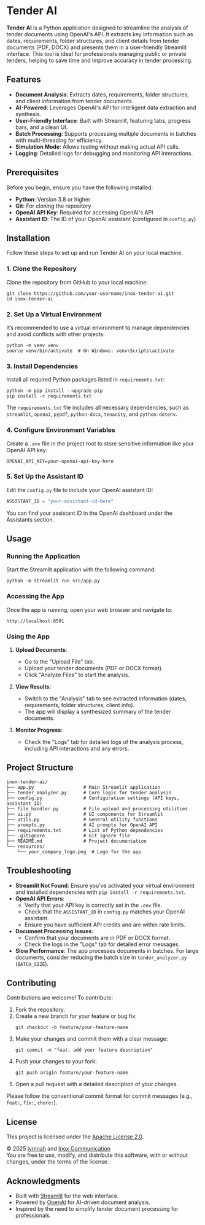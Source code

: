 # Tender AI

**Tender AI** is a Python application designed to streamline the analysis of tender documents using OpenAI's API. It extracts key information such as dates, requirements, folder structures, and client details from tender documents (PDF, DOCX) and presents them in a user-friendly Streamlit interface. This tool is ideal for professionals managing public or private tenders, helping to save time and improve accuracy in tender processing.

## Features

- **Document Analysis**: Extracts dates, requirements, folder structures, and client information from tender documents.
- **AI-Powered**: Leverages OpenAI's API for intelligent data extraction and synthesis.
- **User-Friendly Interface**: Built with Streamlit, featuring tabs, progress bars, and a clean UI.
- **Batch Processing**: Supports processing multiple documents in batches with multi-threading for efficiency.
- **Simulation Mode**: Allows testing without making actual API calls.
- **Logging**: Detailed logs for debugging and monitoring API interactions.

## Prerequisites

Before you begin, ensure you have the following installed:

- **Python**: Version 3.8 or higher
- **Git**: For cloning the repository
- **OpenAI API Key**: Required for accessing OpenAI's API
- **Assistant ID**: The ID of your OpenAI assistant (configured in `config.py`)

## Installation

Follow these steps to set up and run Tender AI on your local machine.

### 1. Clone the Repository

Clone the repository from GitHub to your local machine:

```
git clone https://github.com/your-username/inox-tender-ai.git
cd inox-tender-ai
```

### 2. Set Up a Virtual Environment

It’s recommended to use a virtual environment to manage dependencies and avoid conflicts with other projects:

```
python -m venv venv
source venv/bin/activate  # On Windows: venv\Scripts\activate
```

### 3. Install Dependencies

Install all required Python packages listed in `requirements.txt`:

```
python -m pip install --upgrade pip
pip install -r requirements.txt
```

The `requirements.txt` file includes all necessary dependencies, such as `streamlit`, `openai`, `pypdf`, `python-docx`, `tenacity`, and `python-dotenv`.

### 4. Configure Environment Variables

Create a `.env` file in the project root to store sensitive information like your OpenAI API key:

```plaintext
OPENAI_API_KEY=your-openai-api-key-here
```

### 5. Set Up the Assistant ID

Edit the `config.py` file to include your OpenAI assistant ID:

```python
ASSISTANT_ID = "your-assistant-id-here"
```

You can find your assistant ID in the OpenAI dashboard under the Assistants section.

## Usage

### Running the Application

Start the Streamlit application with the following command:

```
python -m streamlit run src/app.py
```

### Accessing the App

Once the app is running, open your web browser and navigate to:

```plaintext
http://localhost:8501
```

### Using the App

1. **Upload Documents**:

   - Go to the "Upload File" tab.
   - Upload your tender documents (PDF or DOCX format).
   - Click "Analyze Files" to start the analysis.

2. **View Results**:

   - Switch to the "Analysis" tab to see extracted information (dates, requirements, folder structures, client info).
   - The app will display a synthesized summary of the tender documents.

3. **Monitor Progress**:
   - Check the "Logs" tab for detailed logs of the analysis process, including API interactions and any errors.

## Project Structure

```plaintext
inox-tender-ai/
├── app.py                  # Main Streamlit application
├── tender_analyzer.py      # Core logic for tender analysis
├── config.py               # Configuration settings (API keys, assistant ID)
├── file_handler.py         # File upload and processing utilities
├── ui.py                   # UI components for Streamlit
├── utils.py                # General utility functions
├── prompts.py              # AI prompts for OpenAI API
├── requirements.txt        # List of Python dependencies
├── .gitignore              # Git ignore file
├── README.md               # Project documentation
└── resources/
    └── your_company_logo.png  # Logo for the app
```

## Troubleshooting

- **Streamlit Not Found**: Ensure you’ve activated your virtual environment and installed dependencies with `pip install -r requirements.txt`.
- **OpenAI API Errors**:
  - Verify that your API key is correctly set in the `.env` file.
  - Check that the `ASSISTANT_ID` in `config.py` matches your OpenAI assistant.
  - Ensure you have sufficient API credits and are within rate limits.
- **Document Processing Issues**:
  - Confirm that your documents are in PDF or DOCX format.
  - Check the logs in the "Logs" tab for detailed error messages.
- **Slow Performance**: The app processes documents in batches. For large documents, consider reducing the batch size in `tender_analyzer.py` (`BATCH_SIZE`).

## Contributing

Contributions are welcome! To contribute:

1. Fork the repository.
2. Create a new branch for your feature or bug fix:
   ```
   git checkout -b feature/your-feature-name
   ```
3. Make your changes and commit them with a clear message:
   ```
   git commit -m "feat: add your feature description"
   ```
4. Push your changes to your fork:
   ```
   git push origin feature/your-feature-name
   ```
5. Open a pull request with a detailed description of your changes.

Please follow the conventional commit format for commit messages (e.g., `feat:`, `fix:`, `chore:`).

## License

This project is licensed under the [Apache License 2.0](LICENSE).

© 2025 [lymnah](https://github.com/lymnah) and [Inox Communication](https://github.com/InoxCommunication)  
You are free to use, modify, and distribute this software, with or without changes, under the terms of the license.

## Acknowledgments

- Built with [Streamlit](https://streamlit.io/) for the web interface.
- Powered by [OpenAI](https://openai.com/) for AI-driven document analysis.
- Inspired by the need to simplify tender document processing for professionals.

